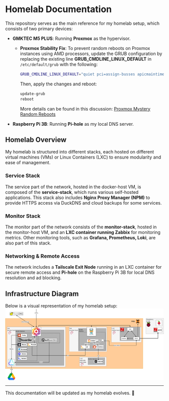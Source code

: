 # Homelab Documentation

This repository serves as the main reference for my homelab setup, which consists of two primary devices:

- **GMKTEC M5 PLUS**: Running **Proxmox** as the hypervisor.
  - **Proxmox Stability Fix**: To prevent random reboots on Proxmox instances using AMD processors, update the GRUB configuration by replacing the existing line **GRUB_CMDLINE_LINUX_DEFAULT** in `/etc/default/grub` with the following:

    ```sh
    GRUB_CMDLINE_LINUX_DEFAULT="quiet pci=assign-busses apicmaintimer idle=poll reboot=cold,hard"
    ```

    Then, apply the changes and reboot:

    ```sh
    update-grub
    reboot
    ```

    More details can be found in this discussion: [Proxmox Mystery Random Reboots](https://forum.proxmox.com/threads/proxmox-mystery-random-reboots.125001/)

- **Raspberry Pi 3B**: Running **Pi-hole** as my local DNS server.

## Homelab Overview
My homelab is structured into different stacks, each hosted on different virtual machines (VMs) or Linux Containers (LXC) to ensure modularity and ease of management.

### **Service Stack**
The service part of the network, hosted in the docker-host VM, is composed of the **service-stack**, which runs various self-hosted applications. This stack also includes **Nginx Proxy Manager (NPM)** to provide HTTPS access via DuckDNS and cloud backups for some services.

### **Monitor Stack**
The monitor part of the network consists of the **monitor-stack**, hosted in the monitor-host VM, and an **LXC container running Zabbix** for monitoring metrics. Other monitoring tools, such as **Grafana, Prometheus, Loki**, are also part of this stack.

### **Networking & Remote Access**
The network includes a **Tailscale Exit Node** running in an LXC container for secure remote access and **Pi-hole** on the Raspberry Pi 3B for local DNS resolution and ad blocking.

## Infrastructure Diagram
Below is a visual representation of my homelab setup:
![Homelab Diagram](images/general_setup.png)

---

This documentation will be updated as my homelab evolves. 🚀
